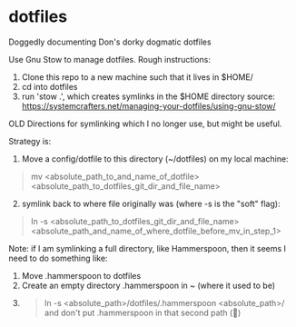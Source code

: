 # dotfiles
Doggedly documenting Don's dorky dogmatic dotfiles

Use Gnu Stow to manage dotfiles.
Rough instructions:
1) Clone this repo to a new machine such that it lives in $HOME/
2) cd into dotfiles
3) run 'stow .', which creates symlinks in the $HOME directory
source:
https://systemcrafters.net/managing-your-dotfiles/using-gnu-stow/



OLD Directions for symlinking which I no longer use, but might be useful.

Strategy is:

1) Move a config/dotfile to this directory (~/dotfiles) on my local machine:
> mv <absolute_path_to_and_name_of_dotfile> <absolute_path_to_dotfiles_git_dir_and_file_name>

2) symlink back to where file originally was (where -s is the "soft" flag):
> ln -s <absolute_path_to_dotfiles_git_dir_and_file_name> <absolute_path_and_name_of_where_dotfile_before_mv_in_step_1>

Note: if I am symlinking a full directory, like Hammerspoon, then it seems I need to do something like:
1) Move .hammerspoon to dotfiles
2) Create an empty directory .hammerspoon in ~ (where it used to be)
3) > ln -s <absolute_path>/dotfiles/.hammerspoon <absolute_path>/
and don't put .hammerspoon in that second path (:shrug:)
